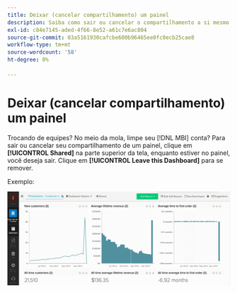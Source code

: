 ```yaml
---
title: Deixar (cancelar compartilhamento) um painel
description: Saiba como sair ou cancelar o compartilhamento a si mesmo de um painel.
exl-id: c84e7145-aded-4f66-8e52-a61c7e6ac804
source-git-commit: 03a5161930cafcbe600b96465ee0fc0ecb25cae8
workflow-type: tm+mt
source-wordcount: '58'
ht-degree: 0%

---
```


# Deixar (cancelar compartilhamento) um painel

Trocando de equipes? No meio da mola, limpe seu [!DNL MBI] conta? Para sair ou cancelar seu compartilhamento de um painel, clique em **[!UICONTROL Shared]** na parte superior da tela, enquanto estiver no painel, você deseja sair. Clique em **[!UICONTROL Leave this Dashboard]** para se remover.

Exemplo:

![deixar painel](../../assets/Leave_Dashboard.gif)
